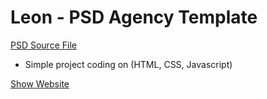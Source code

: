 # Leon - PSD Agency Template

[PSD Source File](https://www.graphberry.com/item/leon-psd-agency-template)

- Simple project coding on (HTML, CSS, Javascript)

[Show Website](https://mustafa-albash1.github.io/Leon-PSD-Agency-Template/)
